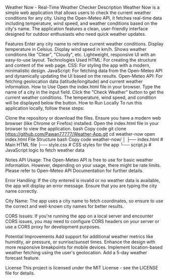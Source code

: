 Weather Now - Real-Time Weather Checker
Description
Weather Now is a simple web application that allows users to check the current weather conditions for any city. Using the Open-Meteo API, it fetches real-time data including temperature, wind speed, and weather conditions based on the city's name. The application features a clean, user-friendly interface designed for outdoor enthusiasts who need quick weather updates.

Features
Enter any city name to retrieve current weather conditions.
Display temperature in Celsius.
Display wind speed in km/h.
Shows weather conditions like "Clear", "Cloudy", etc.
Lightweight, responsive UI with an easy-to-use layout.
Technologies Used
HTML: For creating the structure and content of the web page.
CSS: For styling the app with a modern, minimalistic design.
JavaScript: For fetching data from the Open-Meteo API and dynamically updating the UI based on the results.
Open-Meteo API: For fetching geolocation data (latitude/longitude) and current weather information.
How to Use
Open the index.html file in your browser.
Type the name of a city in the input field.
Click the "Check Weather" button to get the current weather conditions.
The temperature, wind speed, and condition will be displayed below the button.
How to Run Locally
To run this application locally, follow these steps:

Clone the repository or download the files.
Ensure you have a modern web browser (like Chrome or Firefox) installed.
Open the index.html file in your browser to view the application.
bash
Copy code
git clone https://github.com/Pawan77777/Weather-App.git
cd weather-now
open index.html
File Structure
bash
Copy code
weather-now/
│
├── index.html        # Main HTML file
├── style.css         # CSS styles for the app
└── script.js         # JavaScript logic to fetch weather data

Notes
API Usage: The Open-Meteo API is free to use for basic weather information. However, depending on your usage, there might be rate limits. Please refer to Open-Meteo API Documentation for further details.

Error Handling: If the city entered is invalid or no weather data is available, the app will display an error message. Ensure that you are typing the city name correctly.

City Name: The app uses a city name to fetch coordinates, so ensure to use the correct and well-known city names for better results.

CORS Issues: If you're running the app on a local server and encounter CORS issues, you may need to configure CORS headers on your server or use a CORS proxy for development purposes.

Potential Improvements
Add support for additional weather metrics like humidity, air pressure, or sunrise/sunset times.
Enhance the design with more responsive breakpoints for mobile devices.
Implement location-based weather fetching using the user's geolocation.
Add a 5-day weather forecast feature.

License
This project is licensed under the MIT License - see the LICENSE file for details.
